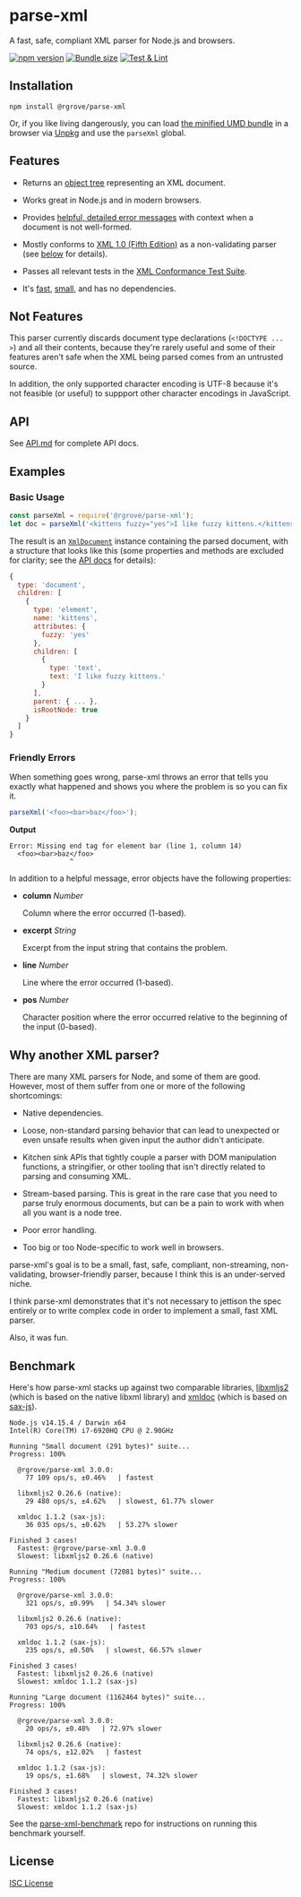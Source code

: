 # parse-xml

A fast, safe, compliant XML parser for Node.js and browsers.

[![npm version](https://badge.fury.io/js/%40rgrove%2Fparse-xml.svg)](https://badge.fury.io/js/%40rgrove%2Fparse-xml)
[![Bundle size](https://badgen.net/bundlephobia/minzip/@rgrove/parse-xml)](https://bundlephobia.com/result?p=@rgrove/parse-xml)
[![Test & Lint](https://github.com/rgrove/parse-xml/workflows/Test%20&%20Lint/badge.svg)](https://github.com/rgrove/parse-xml/actions?query=workflow%3A%22Test+%26+Lint%22)

## Installation

```
npm install @rgrove/parse-xml
```

Or, if you like living dangerously, you can load [the minified UMD bundle][umd]
in a browser via [Unpkg] and use the `parseXml` global.

[umd]:https://unpkg.com/@rgrove/parse-xml/dist/umd/parse-xml.min.js
[Unpkg]:https://unpkg.com/

## Features

-   Returns an [object tree](#basic-usage) representing an XML document.

-   Works great in Node.js and in modern browsers.

-   Provides [helpful, detailed error messages](#friendly-errors) with context
    when a document is not well-formed.

-   Mostly conforms to [XML 1.0 (Fifth Edition)](https://www.w3.org/TR/2008/REC-xml-20081126/)
    as a non-validating parser (see [below](#not-features) for details).

-   Passes all relevant tests in the [XML Conformance Test Suite](https://www.w3.org/XML/Test/).

-   It's [fast](#benchmark), [small](https://bundlephobia.com/result?p=@rgrove/parse-xml),
    and has no dependencies.

## Not Features

This parser currently discards document type declarations (`<!DOCTYPE ... >`)
and all their contents, because they're rarely useful and some of their features
aren't safe when the XML being parsed comes from an untrusted source.

In addition, the only supported character encoding is UTF-8 because it's not
feasible (or useful) to suppport other character encodings in JavaScript.

## API

See [API.md](API.md) for complete API docs.

## Examples

### Basic Usage

```js
const parseXml = require('@rgrove/parse-xml');
let doc = parseXml('<kittens fuzzy="yes">I like fuzzy kittens.</kittens>');
```

The result is an [`XmlDocument`] instance containing the parsed document, with a
structure that looks like this (some properties and methods are excluded for
clarity; see the [API docs](API.md) for details):

```js
{
  type: 'document',
  children: [
    {
      type: 'element',
      name: 'kittens',
      attributes: {
        fuzzy: 'yes'
      },
      children: [
        {
          type: 'text',
          text: 'I like fuzzy kittens.'
        }
      ],
      parent: { ... },
      isRootNode: true
    }
  ]
}
```

[`XmlDocument`]:API.md#xmldocument

### Friendly Errors

When something goes wrong, parse-xml throws an error that tells you exactly what
happened and shows you where the problem is so you can fix it.

```js
parseXml('<foo><bar>baz</foo>');
```

**Output**

```
Error: Missing end tag for element bar (line 1, column 14)
  <foo><bar>baz</foo>
               ^
```

In addition to a helpful message, error objects have the following properties:

-   **column** _Number_

    Column where the error occurred (1-based).

-   **excerpt** _String_

    Excerpt from the input string that contains the problem.

-   **line** _Number_

    Line where the error occurred (1-based).

-   **pos** _Number_

    Character position where the error occurred relative to the beginning of the
    input (0-based).

## Why another XML parser?

There are many XML parsers for Node, and some of them are good. However, most of
them suffer from one or more of the following shortcomings:

-   Native dependencies.

-   Loose, non-standard parsing behavior that can lead to unexpected or even
    unsafe results when given input the author didn't anticipate.

-   Kitchen sink APIs that tightly couple a parser with DOM manipulation
    functions, a stringifier, or other tooling that isn't directly related to
    parsing and consuming XML.

-   Stream-based parsing. This is great in the rare case that you need to parse
    truly enormous documents, but can be a pain to work with when all you want
    is a node tree.

-   Poor error handling.

-   Too big or too Node-specific to work well in browsers.

parse-xml's goal is to be a small, fast, safe, compliant, non-streaming,
non-validating, browser-friendly parser, because I think this is an under-served
niche.

I think parse-xml demonstrates that it's not necessary to jettison the spec
entirely or to write complex code in order to implement a small, fast XML
parser.

Also, it was fun.

## Benchmark

Here's how parse-xml stacks up against two comparable libraries, [libxmljs2]
(which is based on the native libxml library) and [xmldoc] (which is based on
[sax-js]).

[libxmljs2]:https://github.com/marudor/libxmljs2
[sax-js]:https://github.com/isaacs/sax-js
[xmldoc]:https://github.com/nfarina/xmldoc

```
Node.js v14.15.4 / Darwin x64
Intel(R) Core(TM) i7-6920HQ CPU @ 2.90GHz

Running "Small document (291 bytes)" suite...
Progress: 100%

  @rgrove/parse-xml 3.0.0:
    77 109 ops/s, ±0.46%   | fastest

  libxmljs2 0.26.6 (native):
    29 480 ops/s, ±4.62%   | slowest, 61.77% slower

  xmldoc 1.1.2 (sax-js):
    36 035 ops/s, ±0.62%   | 53.27% slower

Finished 3 cases!
  Fastest: @rgrove/parse-xml 3.0.0
  Slowest: libxmljs2 0.26.6 (native)

Running "Medium document (72081 bytes)" suite...
Progress: 100%

  @rgrove/parse-xml 3.0.0:
    321 ops/s, ±0.99%   | 54.34% slower

  libxmljs2 0.26.6 (native):
    703 ops/s, ±10.64%   | fastest

  xmldoc 1.1.2 (sax-js):
    235 ops/s, ±0.50%   | slowest, 66.57% slower

Finished 3 cases!
  Fastest: libxmljs2 0.26.6 (native)
  Slowest: xmldoc 1.1.2 (sax-js)

Running "Large document (1162464 bytes)" suite...
Progress: 100%

  @rgrove/parse-xml 3.0.0:
    20 ops/s, ±0.48%   | 72.97% slower

  libxmljs2 0.26.6 (native):
    74 ops/s, ±12.02%   | fastest

  xmldoc 1.1.2 (sax-js):
    19 ops/s, ±1.68%   | slowest, 74.32% slower

Finished 3 cases!
  Fastest: libxmljs2 0.26.6 (native)
  Slowest: xmldoc 1.1.2 (sax-js)
```

See the [parse-xml-benchmark](https://github.com/rgrove/parse-xml-benchmark)
repo for instructions on running this benchmark yourself.

## License

[ISC License](LICENSE)
